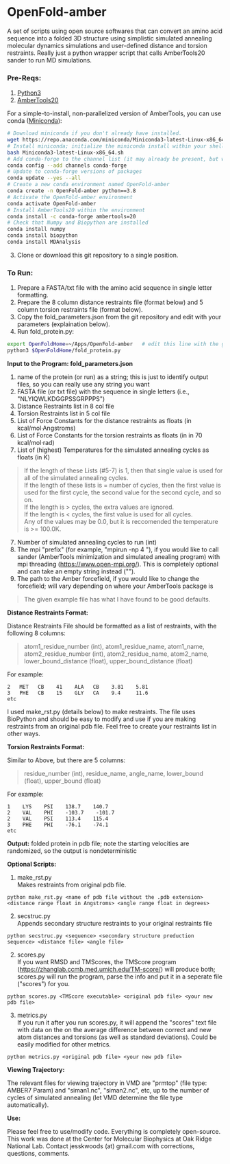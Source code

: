 # OpenFold-amber

A set of scripts using open source softwares that can convert an amino acid sequence into a folded 3D structure using simplistic simulated annealing molecular dynamics simulations and user-defined distance and torsion restraints. Really just a python wrapper script that calls AmberTools20 sander to run MD simulations.

### Pre-Reqs:
1. [Python3](https://www.python.org)
2. [AmberTools20](http://ambermd.org/GetAmber.php) <br/>

For a simple-to-install, non-parallelized version of AmberTools, you can use conda ([Miniconda](https://docs.conda.io/en/latest/miniconda.html)):
```bash
# Download miniconda if you don't already have installed.
wget https://repo.anaconda.com/miniconda/Miniconda3-latest-Linux-x86_64.sh
# Install miniconda; initialize the miniconda install within your shell during installation
bash Miniconda3-latest-Linux-x86_64.sh
# Add conda-forge to the channel list (it may already be present, but worth checking). 
conda config --add channels conda-forge
# Update to conda-forge versions of packages
conda update --yes --all
# Create a new conda environment named OpenFold-amber
conda create -n OpenFold-amber python==3.8
# Activate the OpenFold-amber environment
conda activate OpenFold-amber
# Install AmberTools20 within the environment
conda install -c conda-forge ambertools=20
# Check that Numpy and Biopython are installed
conda install numpy
conda install biopython
conda install MDAnalysis
```

3. Clone or download this git repository to a single position. 

### To Run:
1. Prepare a FASTA/txt file with the amino acid sequence in single letter formatting. 
2. Prepare the 8 column distance restraints file (format below) and 5 column torsion restraints file (format below).
3. Copy the fold_parameters.json from the git repository and edit with your parameters (explaination below).
4. Run fold_protein.py:

```bash
export OpenFoldHome=~/Apps/OpenFold-amber	# edit this line with the global location for your git repository
python3 $OpenFoldHome/fold_protein.py
```



**Input to the Program:  fold_parameters.json**
1. name of the protein (or run) as a string; this is just to identify output files, so you can really use any string you want
2. FASTA file (or txt file) with the sequence in single letters (i.e., "NLYIQWLKDGGPSSGRPPPS")
3. Distance Restraints list in 8 col file
4. Torsion Restraints list in 5 col file
5. List of Force Constants for the distance restraints as floats (in kcal/mol·Angstroms)
6. List of Force Constants for the torsion restraints as floats (in in 70 kcal/mol·rad)
7. List of (highest) Temperatures for the simulated annealing cycles as floats (in K)

>If the length of these Lists (#5-7) is 1, then that single value is used for all of the simulated annealing cycles.<br/>
>If the length of these lists is = number of cycles, then the first value is used for the first cycle, the second value for the second cycle, and so on.<br/>
>If the length is > cycles, the extra values are ignored.<br/>
>If the length is < cycles, the first value is used for all cycles.<br/>
>Any of the values may be 0.0, but it is reccomended the temperature is >= 100.0K.<br/>

7. Number of simulated annealing cycles to run (int)
8. The mpi "prefix" (for example, "mpirun -np 4 "), if you would like to call sander (AmberTools minimization and simulated anealing program) with mpi threading (https://www.open-mpi.org/). This is completely optional and can take an empty string instead ("").
9. The path to the Amber forcefield, if you would like to change the forcefield; will vary depending on where your AmberTools package is

>The given example file has what I have found to be good defaults.

**Distance Restraints Format:**

Distance Restraints File should be formatted as a list of restraints, with the following 8 columns:

>atom1_residue_number (int), atom1_residue_name, atom1_name, atom2_residue_number (int), atom2_residue_name, atom2_name, lower_bound_distance (float), upper_bound_distance (float)

For example:

    2   MET   CB    41    ALA   CB    3.81    5.81
    3   PHE   CB    15    GLY   CA    9.4     11.6
    etc

I used make_rst.py (details below) to make restraints. The file uses BioPython and should be easy to modify and use if you are making restraints from an original pdb file. Feel free to create your restraints list in other ways.

**Torsion Restraints Format:**

Similar to Above, but there are 5 columns:

>residue_number (int), residue_name, angle_name, lower_bound (float), upper_bound (float)

For example:
```
1    LYS    PSI    138.7    140.7
2    VAL    PHI    -103.7    -101.7
2    VAL    PSI    113.4    115.4
3    PHE    PHI    -76.1    -74.1
etc
```

**Output:** folded protein in pdb file; note the starting velocities are randomized, so the output is nondeterministic

**Optional Scripts:**
1. make_rst.py <br/>
Makes restraints from original pdb file.
```
python make_rst.py <name of pdb file without the .pdb extension> <distance range float in Angstroms> <angle range float in degrees>
```
2. secstruc.py <br/>
Appends secondary structure restraints to your original restraints file
```
python secstruc.py <sequence> <secondary structure preduction sequence> <distance file> <angle file>
```

2. scores.py <br/>
If you want RMSD and TMScores, the TMScore program (https://zhanglab.ccmb.med.umich.edu/TM-score/) will produce both; scores.py will run the program, parse the info and put it in a seperate file ("scores") for you.
```
python scores.py <TMScore executable> <original pdb file> <your new pdb file>
```
3. metrics.py <br/>
If you run it after you run scores.py, it will append the "scores" text file with data on the on the average difference between correct and new atom distances and torsions (as well as standard deviations). Could be easily modified for other metrics.
```
python metrics.py <original pdb file> <your new pdb file>
```

**Viewing Trajectory:**

The relevant files for viewing trajectory in VMD are "prmtop" (file type: AMBER7 Param) and "siman1.nc", "siman2.nc", etc, up to the number of cycles of simulated annealing (let VMD determine the file type automatically).


**Use:**

Please feel free to use/modify code. Everything is completely open-source. This work was done at the Center for Molecular Biophysics at Oak Ridge National Lab. Contact jesskwoods (at) gmail.com with corrections, questions, comments.
